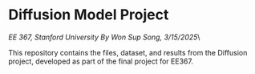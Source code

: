 # Diffusion Model Project

*EE 367, Stanford University*
*By Won Sup Song, 3/15/2025*\

This repository contains the files, dataset, and results from the Diffusion project, developed as part of the final project for EE367.
